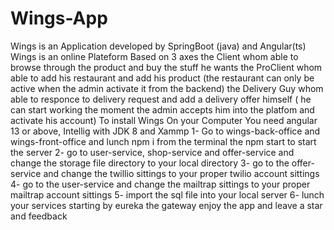 # Wings-App
Wings is an Application developed by SpringBoot (java) and Angular(ts) 
Wings is an online Plateform Based on 3 axes the Client whom able to browse through the product and buy the stuff he wants
the ProClient whom able to add his restaurant and add his product (the restaurant can only be active when the admin activate it from the backend)
the Delivery Guy whom able to responce to delivery request and add a delivery offer himself ( he can start working the moment the admin accepts him into the platfom and activate his account)
To install Wings On your Computer You need angular 13 or above, Intellig with JDK 8 and Xammp
1- Go to wings-back-office and wings-front-office and lunch npm i from the terminal the npm start to start the server
2- go to user-service, shop-service and offer-service and change the storage file directory to your local directory
3- go to the offer-service and change the twillio sittings to your proper twilio account sittings 
4- go to the user-service and change the mailtrap sittings to your proper mailtrap account sittings
5- import the sql file into your local server
6- lunch your services starting by eureka the gateway
enjoy the app and leave a star and feedback
